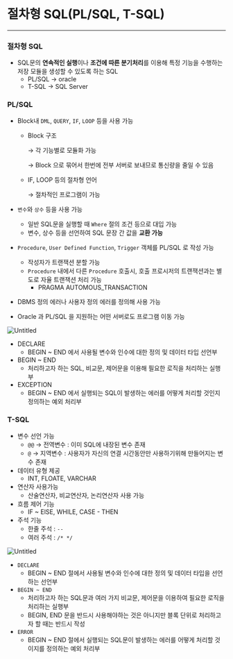 # 절차형 SQL(PL/SQL, T-SQL)

---

### 절차형 SQL

- SQL문의 **연속적인 실행**이나 **조건에 따른 분기처리**를 이용해 특정 기능을 수행하는 저장 모듈을 생성할 수 있도록 하는 SQL
    - PL/SQL → oracle
    - T-SQL → SQL Server

### PL/SQL

- Block내 `DML`, `QUERY`, `IF`, `LOOP` 등을 사용 가능
    - Block 구조
        
        → 각 기능별로 모듈화 가능
        
        → Block 으로 묶어서 한번에 전부 서버로 보내므로 통신량을 줄일 수 있음
        
    - IF, LOOP 등의 절차형 언어
        
        → 절차적인 프로그램이 가능
        
- `변수`와 `상수` 등을 사용 가능
    - 일반 SQL문을 실행할 때 `Where` 절의 조건 등으로 대입 가능
    - 변수, 상수 등을 선언하여 SQL 문장 간 값을 **교환 가능**
- `Procedure`, `User Defined Function`, `Trigger` 객체를 PL/SQL 로 작성 가능
    - 작성자가 트랜잭션 분할 가능
    - `Procedure` 내에서 다른 `Procedure` 호출시, 호출 프로시저의 트랜잭션과는 별도로 자율 트랜잭션 처리 가능
        - PRAGMA AUTOMOUS_TRANSACTION
- DBMS 정의 에러나 사용자 정의 에러를 정의해 사용 가능
- Oracle 과 PL/SQL 을 지원하는 어떤 서버로도 프로그램 이동 가능

![Untitled](https://s3-us-west-2.amazonaws.com/secure.notion-static.com/b29da439-ecb3-4f1c-9af4-932f6555f56a/Untitled.png)

- DECLARE
    - BEGIN ~ END 에서 사용될 변수와 인수에 대한 정의 및 데이터 타입 선언부
- BEGIN ~ END
    - 처리하고자 하는 SQL, 비교문, 제어문을 이용해 필요한 로직을 처리하는 실행부
- EXCEPTION
    - BEGIN ~ END 에서 실행되는 SQL이 발생하는 에러를 어떻게 처리할 것인지 정의하는 예외 처리부

### T-SQL

- 변수 선언 가능
    - `@@` → 전역변수 : 이미 SQL에 내장된 변수 존재
    - `@` → 지역변수 : 사용자가 자신의 연결 시간동안만 사용하기위해 만들어지는 변수 존재
- 데이터 유형 제공
    - INT, FLOATE, VARCHAR
- 연산자 사용가능
    - 산술연산자, 비교연산자, 논리연산자 사용 가능
- 흐름 제어 기능
    - IF ~ ElSE, WHILE, CASE - THEN
- 주석 기능
    - 한줄 주석 : `--`
    - 여러 주석 : `/* */`

![Untitled](https://s3-us-west-2.amazonaws.com/secure.notion-static.com/78568876-7f81-425e-81ab-ad4a1a207840/Untitled.png)

- `DECLARE`
    - BEGIN ~ END 절에서 사용될 변수와 인수에 대한 정의 및 데이터 타입을 선언하는 선언부
- `BEGIN ~ END`
    - 처리하고자 하는 SQL문과 여러 가지 비교문, 제어문을 이용하여 필요한 로직을 처리하는 실행부
    - BEGIN, END 문을 반드시 사용해야하는 것은 아니지만 블록 단위로 처리하고자 할 때는 반드시 작성
- `ERROR`
    - BEGIN ~ END 절에서 실행되는 SQL문이 발생하는 에러를 어떻게 처리할 것이지를 정의하는 예외 처리부
